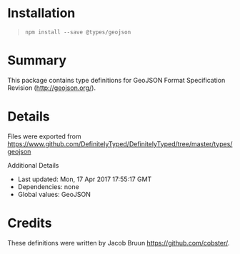 # Installation
> `npm install --save @types/geojson`

# Summary
This package contains type definitions for GeoJSON Format Specification Revision (http://geojson.org/).

# Details
Files were exported from https://www.github.com/DefinitelyTyped/DefinitelyTyped/tree/master/types/geojson

Additional Details
 * Last updated: Mon, 17 Apr 2017 17:55:17 GMT
 * Dependencies: none
 * Global values: GeoJSON

# Credits
These definitions were written by Jacob Bruun <https://github.com/cobster/>.
